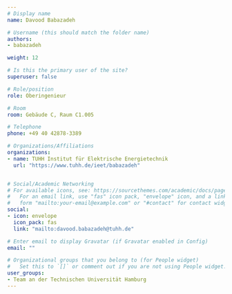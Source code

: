 ```yaml
---
# Display name
name: Davood Babazadeh

# Username (this should match the folder name)
authors:
- babazadeh

weight: 12

# Is this the primary user of the site?
superuser: false

# Role/position
role: Oberingenieur

# Room
room: Gebäude C, Raum C1.005

# Telephone
phone: +49 40 42878-3389

# Organizations/Affiliations
organizations:
- name: TUHH Institut für Elektrische Energietechnik
  url: "https://www.tuhh.de/ieet/babazadeh"


# Social/Academic Networking
# For available icons, see: https://sourcethemes.com/academic/docs/page-builder/#icons
#   For an email link, use "fas" icon pack, "envelope" icon, and a link in the
#   form "mailto:your-email@example.com" or "#contact" for contact widget.
social:
- icon: envelope
  icon_pack: fas
  link: "mailto:davood.babazadeh@tuhh.de"

# Enter email to display Gravatar (if Gravatar enabled in Config)
email: ""

# Organizational groups that you belong to (for People widget)
#   Set this to `[]` or comment out if you are not using People widget.
user_groups:
- Team an der Technischen Universität Hamburg
---
```

